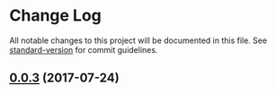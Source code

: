 # Change Log

All notable changes to this project will be documented in this file. See [standard-version](https://github.com/conventional-changelog/standard-version) for commit guidelines.

<a name="0.0.3"></a>
## [0.0.3](https://github.com/eknowles/adapt-mock/compare/v0.0.2...v0.0.3) (2017-07-24)
